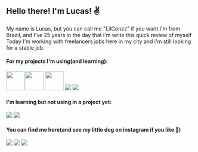 ## Hello there! I'm Lucas! :v:

My name is Lucas, but you can call me "LilGonzz" if you want
I'm from Brazil, and I've 25 years in the day that i'm write this quick review of myself
Today I'm working with freelancers jobs here in my city and i'm still looking for a stable job.

#### For my projects I'm using(and learning):
<img src="https://cdn.jsdelivr.net/gh/devicons/devicon/icons/rails/rails-plain.svg" width="50" height="50"/><img src="https://cdn.jsdelivr.net/gh/devicons/devicon/icons/angularjs/angularjs-plain.svg" width="50" height="50"/>  <img src="https://cdn.jsdelivr.net/gh/devicons/devicon/icons/postgresql/postgresql-original.svg" width="50" height="50"/> <img src="https://cdn.jsdelivr.net/gh/devicons/devicon/icons/java/java-original.svg" /> <img src="https://cdn.jsdelivr.net/gh/devicons/devicon/icons/cplusplus/cplusplus-original.svg" />

#### I'm learning but not using in a project yet:
<img src="https://cdn.jsdelivr.net/gh/devicons/devicon/icons/unity/unity-original.svg" /> <img src="https://cdn.jsdelivr.net/gh/devicons/devicon/icons/arduino/arduino-original-wordmark.svg" />
#### You can find me here(and see my little dog on instagram if you like :dog:)
<div>
  <a href="https://www.instagram.com/lucasgonzzagas" target="_blank"><img src="https://img.shields.io/badge/-Instagram-%23E4405F?style=for-the-badge&logo=instagram&logoColor=white" target="_blank"></a>
  <a href="https://www.linkedin.com/in/lucas-gonzaga-3a5301223" target="_blank"><img src="https://img.shields.io/badge/-LinkedIn-%230077B5?style=for-the-badge&logo=linkedin&logoColor=white" target="_blank"></a>   
<a href = "mailto:lucasgonzzagas@gmail.com"><img src="https://img.shields.io/badge/Gmail-D14836?style=for-the-badge&logo=gmail&logoColor=white" target="_blank"></a>

</div>
<!--
**LilGonzz/LilGonzz** is a ✨ _special_ ✨ repository because its `README.md` (this file) appears on your GitHub profile.

Here are some ideas to get you started:

- 🔭 I’m currently working on ...
- 🌱 I’m currently learning ...
- 👯 I’m looking to collaborate on ...
- 🤔 I’m looking for help with ...
- 💬 Ask me about ...
- 📫 How to reach me: ...
- 😄 Pronouns: ...
- ⚡ Fun fact: ...
-->
